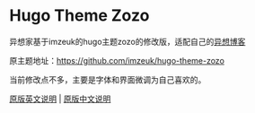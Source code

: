 # Hugo Theme Zozo

异想家基于imzeuk的hugo主题zozo的修改版，适配自己的[异想博客](jfz.me/blog)

原主题地址：https://github.com/imzeuk/hugo-theme-zozo

当前修改点不多，主要是字体和界面微调为自己喜欢的。

[原版英文说明](./README-en.md) | [原版中文说明](./README-zh.md)
